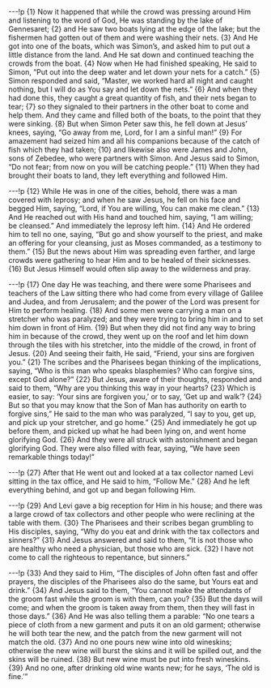 ---!p
{1} Now it happened that while the crowd was pressing around Him and listening to the word of God, He was standing by the lake of Gennesaret; {2} and He saw two boats lying at the edge of the lake; but the fishermen had gotten out of them and were washing their nets. {3} And He got into one of the boats, which was Simon’s, and asked him to put out a little distance from the land. And He sat down and continued teaching the crowds from the boat. {4} Now when He had finished speaking, He said to Simon, “Put out into the deep water and let down your nets for a catch.” {5} Simon responded and said, “Master, we worked hard all night and caught nothing, but I will do as You say and let down the nets.” {6} And when they had done this, they caught a great quantity of fish, and their nets began to tear; {7} so they signaled to their partners in the other boat to come and help them. And they came and filled both of the boats, to the point that they were sinking. {8} But when Simon Peter saw this, he fell down at Jesus’ knees, saying, “Go away from me, Lord, for I am a sinful man!” {9} For amazement had seized him and all his companions because of the catch of fish which they had taken; {10} and likewise also were James and John, sons of Zebedee, who were partners with Simon. And Jesus said to Simon, “Do not fear; from now on you will be catching people.” {11} When they had brought their boats to land, they left everything and followed Him.

---!p
{12} While He was in one of the cities, behold, there was a man covered with leprosy; and when he saw Jesus, he fell on his face and begged Him, saying, “Lord, if You are willing, You can make me clean.” {13} And He reached out with His hand and touched him, saying, “I am willing; be cleansed.” And immediately the leprosy left him. {14} And He ordered him to tell no one, saying, “But go and show yourself to the priest, and make an offering for your cleansing, just as Moses commanded, as a testimony to them.” {15} But the news about Him was spreading even farther, and large crowds were gathering to hear Him and to be healed of their sicknesses. {16} But Jesus Himself would often slip away to the wilderness and pray.

---!p
{17} One day He was teaching, and there were some Pharisees and teachers of the Law sitting there who had come from every village of Galilee and Judea, and from Jerusalem; and the power of the Lord was present for Him to perform healing. {18} And some men were carrying a man on a stretcher who was paralyzed; and they were trying to bring him in and to set him down in front of Him. {19} But when they did not find any way to bring him in because of the crowd, they went up on the roof and let him down through the tiles with his stretcher, into the middle of the crowd, in front of Jesus. {20} And seeing their faith, He said, “Friend, your sins are forgiven you.” {21} The scribes and the Pharisees began thinking of the implications, saying, “Who is this man who speaks blasphemies? Who can forgive sins, except God alone?” {22} But Jesus, aware of their thoughts, responded and said to them, “Why are you thinking this way in your hearts? {23} Which is easier, to say: ‘Your sins are forgiven you,’ or to say, ‘Get up and walk’? {24} But so that you may know that the Son of Man has authority on earth to forgive sins,” He said to the man who was paralyzed, “I say to you, get up, and pick up your stretcher, and go home.” {25} And immediately he got up before them, and picked up what he had been lying on, and went home glorifying God. {26} And they were all struck with astonishment and began glorifying God. They were also filled with fear, saying, “We have seen remarkable things today!”

---!p
{27} After that He went out and looked at a tax collector named Levi sitting in the tax office, and He said to him, “Follow Me.” {28} And he left everything behind, and got up and began following Him.

---!p
{29} And Levi gave a big reception for Him in his house; and there was a large crowd of tax collectors and other people who were reclining at the table with them. {30} The Pharisees and their scribes began grumbling to His disciples, saying, “Why do you eat and drink with the tax collectors and sinners?” {31} And Jesus answered and said to them, “It is not those who are healthy who need a physician, but those who are sick. {32} I have not come to call the righteous to repentance, but sinners.”

---!p
{33} And they said to Him, “The disciples of John often fast and offer prayers, the disciples of the Pharisees also do the same, but Yours eat and drink.” {34} And Jesus said to them, “You cannot make the attendants of the groom fast while the groom is with them, can you? {35} But the days will come; and when the groom is taken away from them, then they will fast in those days.” {36} And He was also telling them a parable: “No one tears a piece of cloth from a new garment and puts it on an old garment; otherwise he will both tear the new, and the patch from the new garment will not match the old. {37} And no one pours new wine into old wineskins; otherwise the new wine will burst the skins and it will be spilled out, and the skins will be ruined. {38} But new wine must be put into fresh wineskins. {39} And no one, after drinking old wine wants new; for he says, ‘The old is fine.’”